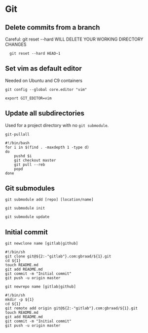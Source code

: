 Git
===


## Delete commits from a branch
Careful: git reset --hard WILL DELETE YOUR WORKING DIRECTORY CHANGES

```
  git reset --hard HEAD~1
```

## Set vim as default editor
Needed on Ubuntu and C9 containers

```
git config --global core.editor "vim"
```

```
export GIT_EDITOR=vim
```

## Update all subdirectories
Used for a project directory with no `git submodule`.

`git-pullall`
```
#!/bin/bash
for i in $(find . -maxdepth 1 -type d)
do
    pushd $i
    git checkout master
    git pull --reb
    popd
done
```

## Git submodules

```
git submodule add [repo] [location/name]
```

```
git submodule init
```

```
git submodule update
```


## Initial commit

`git newclone name [gitlab|github]`
```
#!/bin/sh
git clone git@${2:-"gitlab"}.com:gbraad/${1}.git
cd ${1}
touch README.md
git add README.md
git commit -m "Initial commit"
git push -u origin master
```

`git newrepo name [gitlab|github]` 
```
#!/bin/sh
mkdir -p ${1}
cd ${1}
git remote add origin git@${2:-"gitlab"}.com:gbraad/${1}.git
touch README.md
git add README.md
git commit -m "Initial commit"
git push -u origin master
```
